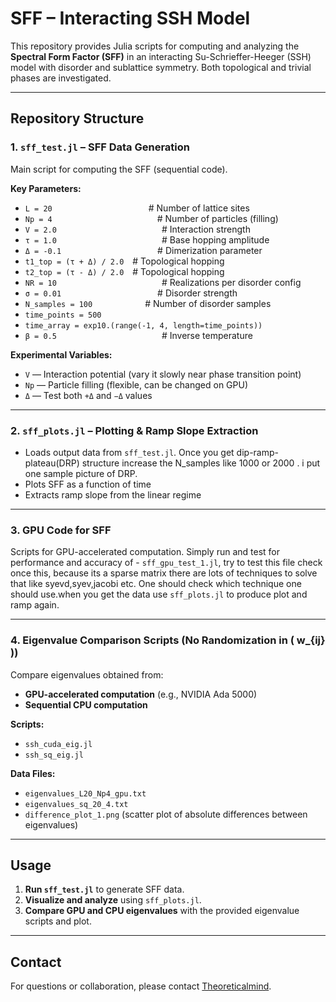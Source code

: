 # SFF – Interacting SSH Model

This repository provides Julia scripts for computing and analyzing the **Spectral Form Factor (SFF)** in an interacting Su-Schrieffer-Heeger (SSH) model with disorder and sublattice symmetry. Both topological and trivial phases are investigated.

---

## Repository Structure

### 1. `sff_test.jl` – SFF Data Generation

Main script for computing the SFF (sequential code).

**Key Parameters:**
- `L = 20`           # Number of lattice sites
- `Np = 4`            # Number of particles (filling)
- `V = 2.0`            # Interaction strength
- `τ = 1.0`            # Base hopping amplitude
- `Δ = -0.1`           # Dimerization parameter  
- `t1_top = (τ + Δ) / 2.0` # Topological hopping
- `t2_top = (τ - Δ) / 2.0` # Topological hopping
- `NR = 10`            # Realizations per disorder config
- `σ = 0.01`           # Disorder strength
- `N_samples = 100`      # Number of disorder samples
- `time_points = 500`
- `time_array = exp10.(range(-1, 4, length=time_points))`
- `β = 0.5`            # Inverse temperature

**Experimental Variables:**
- `V` — Interaction potential (vary it slowly near phase transition point)
- `Np` — Particle filling (flexible, can be changed on GPU)
- `Δ` — Test both `+Δ` and `−Δ` values

---

### 2. `sff_plots.jl` – Plotting & Ramp Slope Extraction

- Loads output data from `sff_test.jl`. Once you get dip-ramp-plateau(DRP) structure increase the N_samples like 1000 or 2000 . i put one sample picture of DRP.
- Plots SFF as a function of time
- Extracts ramp slope from the linear regime

---

### 3. GPU Code for SFF

Scripts for GPU-accelerated computation. Simply run and test for performance and accuracy of - `sff_gpu_test_1.jl`, try to test this file check once this, because its a sparse matrix there are lots of techniques to solve that like syevd,syev,jacobi etc. One should check which technique one should use.when you get the data use `sff_plots.jl` to produce plot and ramp again.

---

### 4. Eigenvalue Comparison Scripts (No Randomization in \( w_{ij} \))

Compare eigenvalues obtained from:
- **GPU-accelerated computation** (e.g., NVIDIA Ada 5000)
- **Sequential CPU computation**

**Scripts:**
- `ssh_cuda_eig.jl`
- `ssh_sq_eig.jl`

**Data Files:**
- `eigenvalues_L20_Np4_gpu.txt`
- `eigenvalues_sq_20_4.txt`
- `difference_plot_1.png` (scatter plot of absolute differences between eigenvalues)

---

## Usage

1. **Run `sff_test.jl`** to generate SFF data.
2. **Visualize and analyze** using `sff_plots.jl`.
3. **Compare GPU and CPU eigenvalues** with the provided eigenvalue scripts and plot.

---

## Contact

For questions or collaboration, please contact [Theoreticalmind](https://github.com/Theoreticalmind).
